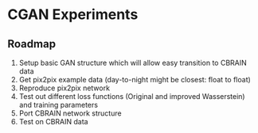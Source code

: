 # CGAN Experiments

## Roadmap

1. Setup basic GAN structure which will allow easy transition to CBRAIN data
2. Get pix2pix example data (day-to-night might be closest: float to float)
3. Reproduce pix2pix network
4. Test out different loss functions (Original and improved Wasserstein) and training parameters
5. Port CBRAIN network structure
6. Test on CBRAIN data